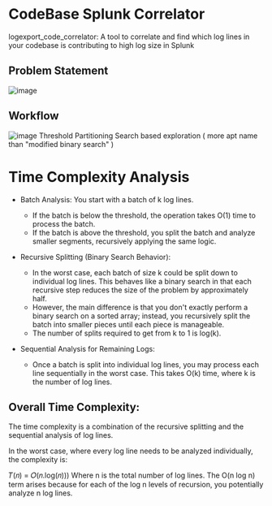 # CodeBase Splunk Correlator

logexport_code_correlator: A tool to correlate and find which log lines in your codebase is contributing to high log size in Splunk

## Problem Statement

![image](https://user-images.githubusercontent.com/15380498/201457219-4af6122f-c51e-4731-aaaf-29074343d702.png)

## Workflow

![image](https://user-images.githubusercontent.com/15380498/201457321-e6afebeb-4ff1-42fe-b4e0-f8af18a61eb7.png)
Threshold Partitioning Search based exploration ( more apt name than "modified binary search" )

# Time Complexity Analysis
- Batch Analysis:
  You start with a batch of k log lines.
  - If the batch is below the threshold, the operation takes O(1) time to process the batch.
  - If the batch is above the threshold, you split the batch and analyze smaller segments, recursively applying the same logic.

- Recursive Splitting (Binary Search Behavior):
  - In the worst case, each batch of size k could be split down to individual log lines. This behaves like a binary search in that each recursive step reduces the size of the problem by approximately half.
  - However, the main difference is that you don't exactly perform a binary search on a sorted array; instead, you recursively split the batch into smaller pieces until each piece is manageable.
  - The number of splits required to get from k to 1 is log(k).

- Sequential Analysis for Remaining Logs:
  - Once a batch is split into individual log lines, you may process each line sequentially in the worst case. This takes O(k) time, where k is the number of log lines.

## Overall Time Complexity:

The time complexity is a combination of the recursive splitting and the sequential analysis of log lines.

In the worst case, where every log line needs to be analyzed individually, the complexity is:

𝑇(𝑛) = 𝑂(𝑛.log(𝑛)))
Where n is the total number of log lines. The O(n log n) term arises because for each of the log n levels of recursion, you potentially analyze n log lines.
